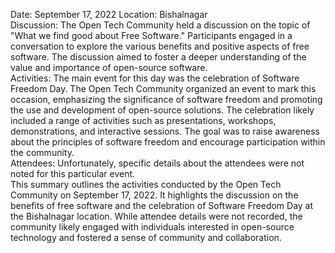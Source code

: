 Date: September 17, 2022 Location: Bishalnagar  
Discussion: The Open Tech Community held a discussion on the topic of "What we
find good about Free Software." Participants engaged in a conversation to
explore the various benefits and positive aspects of free software. The
discussion aimed to foster a deeper understanding of the value and importance
of open-source software.  
Activities: The main event for this day was the celebration of Software
Freedom Day. The Open Tech Community organized an event to mark this occasion,
emphasizing the significance of software freedom and promoting the use and
development of open-source solutions. The celebration likely included a range
of activities such as presentations, workshops, demonstrations, and
interactive sessions. The goal was to raise awareness about the principles of
software freedom and encourage participation within the community.  
Attendees: Unfortunately, specific details about the attendees were not noted
for this particular event.  
This summary outlines the activities conducted by the Open Tech Community on
September 17, 2022. It highlights the discussion on the benefits of free
software and the celebration of Software Freedom Day at the Bishalnagar
location. While attendee details were not recorded, the community likely
engaged with individuals interested in open-source technology and fostered a
sense of community and collaboration.

